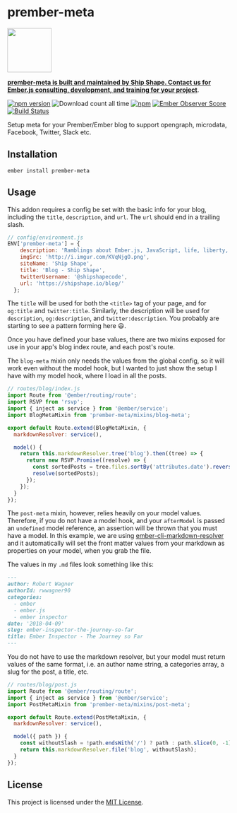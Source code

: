 prember-meta
==============================================================================

<a href="https://shipshape.io/"><img src="http://i.imgur.com/KVqNjgO.png" width="100" height="100"/></a>

**[prember-meta is built and maintained by Ship Shape. Contact us for Ember.js consulting, development, and training for your project](https://shipshape.io/ember-consulting)**.

[![npm version](https://badge.fury.io/js/prember-meta.svg)](http://badge.fury.io/js/prember-meta)
![Download count all time](https://img.shields.io/npm/dt/prember-meta.svg)
[![npm](https://img.shields.io/npm/dm/prember-meta.svg)]()
[![Ember Observer Score](http://emberobserver.com/badges/prember-meta.svg)](http://emberobserver.com/addons/prember-meta)
[![Build Status](https://travis-ci.org/shipshapecode/prember-meta.svg)](https://travis-ci.org/shipshapecode/prember-meta)

Setup meta for your Prember/Ember blog to support opengraph, microdata, Facebook, Twitter, Slack etc.

Installation
------------------------------------------------------------------------------

```
ember install prember-meta
```


Usage
------------------------------------------------------------------------------
This addon requires a config be set with the basic info for your blog, including the `title`,
`description`, and `url`. The `url` should end in a trailing slash.

```js
// config/environment.js
ENV['prember-meta'] = {
    description: 'Ramblings about Ember.js, JavaScript, life, liberty, and the pursuit of happiness.',
    imgSrc: 'http://i.imgur.com/KVqNjgO.png',
    siteName: 'Ship Shape',
    title: 'Blog - Ship Shape',
    twitterUsername: '@shipshapecode',
    url: 'https://shipshape.io/blog/'
  };
```

The `title` will be used for both the `<title>` tag of your page, and for `og:title` and `twitter:title`. Similarly, the description will be used for `description`, `og:description`, and `twitter:description`. You probably are starting to see
a pattern forming here :smiley:.

Once you have defined your base values, there are two mixins exposed for use in your app's blog index route, and each post's route.

The `blog-meta` mixin only needs the values from the global config, so it will work even without the model hook,
but I wanted to just show the setup I have with my model hook, where I load in all the posts.

```js
// routes/blog/index.js
import Route from '@ember/routing/route';
import RSVP from 'rsvp';
import { inject as service } from '@ember/service';
import BlogMetaMixin from 'prember-meta/mixins/blog-meta';

export default Route.extend(BlogMetaMixin, {
  markdownResolver: service(),

  model() {
    return this.markdownResolver.tree('blog').then((tree) => {
      return new RSVP.Promise((resolve) => {
        const sortedPosts = tree.files.sortBy('attributes.date').reverse();
        resolve(sortedPosts);
      });
    });
  }
});
```

The `post-meta` mixin, however, relies heavily on your model values. Therefore, if you do not have a model hook, and 
your `afterModel` is passed an `undefined` model reference, an assertion will be thrown that you must have a model. 
In this example, we are using [ember-cli-markdown-resolver](https://github.com/willviles/ember-cli-markdown-resolver)
and it automatically will set the front matter values from your markdown as properties on your model, when you grab the file.

The values in my `.md` files look something like this:

```md
---
author: Robert Wagner
authorId: rwwagner90
categories: 
  - ember
  - ember.js
  - ember inspector
date: '2018-04-09'
slug: ember-inspector-the-journey-so-far
title: Ember Inspector - The Journey so Far
---
```

You do not have to use the markdown resolver, but your model must return values of the same format, i.e. an author 
name string, a categories array, a slug for the post, a title, etc.

```js
// routes/blog/post.js
import Route from '@ember/routing/route';
import { inject as service } from '@ember/service';
import PostMetaMixin from 'prember-meta/mixins/post-meta';

export default Route.extend(PostMetaMixin, {
  markdownResolver: service(),

  model({ path }) {
    const withoutSlash = !path.endsWith('/') ? path : path.slice(0, -1);
    return this.markdownResolver.file('blog', withoutSlash);
  }
});
```


License
------------------------------------------------------------------------------

This project is licensed under the [MIT License](LICENSE.md).
